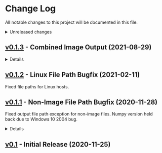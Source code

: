# Change Log
All notable changes to this project will be documented in this file.

<details>
<summary>Unreleased changes</summary>

### Added
  - [nanomsg](https://nanomsg.org/) (`nng`) input option
  - Raw TCP socket input option

### Changed
  - 

### Fixed
  - 
</details>


## [v0.1.3](https://github.com/sam210723/himawari-rx/releases/tag/v0.1.3) - Combined Image Output (2021-08-29)
<details>
<summary>Details</summary>

### Added
  - New `combine` option to save imgaes to single folder ([XRIT2PIC](http://www.alblas.demon.nl/wsat/software/soft_msg.html) compatibility, [Issue #8](https://github.com/sam210723/himawari-rx/issues/8))

### Changed
  - Renamed `ignored_channels` option to `ignored`

### Fixed
  - Relative paths when script is not in the CWD ([Issue #7](https://github.com/sam210723/himawari-rx/issues/7))
</details>


## [v0.1.2](https://github.com/sam210723/himawari-rx/releases/tag/v0.1.2) - Linux File Path Bugfix (2021-02-11)

Fixed file paths for Linux hosts.


## [v0.1.1](https://github.com/sam210723/himawari-rx/releases/tag/v0.1.1) - Non-Image File Path Bugfix (2020-11-28)

Fixed output file path exception for non-image files. Numpy version held back due to Windows 10 2004 bug.

<details>
<summary>Details</summary>

### Added
  - Launcher ``.bat`` file in release ZIP
  - Quickstart in README

### Changed
  - Limit numpy version to 1.19.3 (see https://stackoverflow.com/q/64729944)

### Fixed
  - Output path for non-image files
</details>


## [v0.1](https://github.com/sam210723/himawari-rx/releases/tag/v0.1) - Initial Release (2020-11-25)
